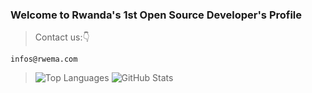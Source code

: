### Welcome to Rwanda's 1st Open Source Developer's Profile
 >Contact us:👇
```
infos@rwema.com
```
> ![Top Languages](https://github-readme-stats.vercel.app/api/top-langs/?username=rwema3&show_icons=true&theme=radical)
> ![GitHub Stats](https://github-readme-stats.vercel.app/api?username=rwema3&theme=radical)




